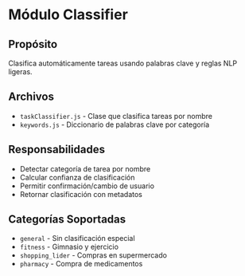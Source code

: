 # Módulo Classifier

## Propósito
Clasifica automáticamente tareas usando palabras clave y reglas NLP ligeras.

## Archivos
- `taskClassifier.js` - Clase que clasifica tareas por nombre
- `keywords.js` - Diccionario de palabras clave por categoría

## Responsabilidades
- Detectar categoría de tarea por nombre
- Calcular confianza de clasificación
- Permitir confirmación/cambio de usuario
- Retornar clasificación con metadatos

## Categorías Soportadas
- `general` - Sin clasificación especial
- `fitness` - Gimnasio y ejercicio
- `shopping_lider` - Compras en supermercado
- `pharmacy` - Compra de medicamentos

